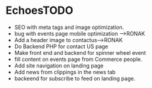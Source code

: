 # EchoesTODO
* SEO with meta tags and image optimization.
* bug with events page mobile optimization -->RONAK
* Add a header image to contactus-->RONAK
* Do Backend PHP for contact US page
* Make front end and backend for spinner wheel event
* fill content on events page from Commerce people.
* Add site navigation on landing page
* Add news from clippings in the news tab
* backeend for subscribe to feed on landing page.
